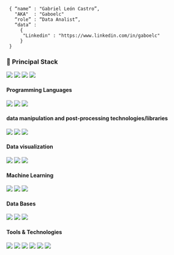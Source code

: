 ```shell
 { “name” : "Gabriel León Castro”,
   "AKA"  : "Gaboelc"
   “role” : “Data Analist”,
   “data” :
     {
      "Linkedin" : "https://www.linkedin.com/in/gaboelc"
     }
 }
```

<h3>
  🚀 Principal Stack
</h3> 
<p>
  <img src="https://img.shields.io/badge/Python-black?style=for-the-badge&logo=Python">

  <img src="https://img.shields.io/badge/R%20language-black?style=for-the-badge&logo=R">

  <img src="https://img.shields.io/badge/Power%20BI-black?style=for-the-badge&logo=Power%20BI">

  <img src="https://img.shields.io/badge/Jupyter-black?style=for-the-badge&logo=Jupyter">
</p>
  
<h4>Programming Languages</h4>
<p>
  <img src="https://img.shields.io/badge/JavaScript-black?style=for-the-badge&logo=javascript">

  <img src="https://img.shields.io/badge/Python-black?style=for-the-badge&logo=Python">

  <img src="https://img.shields.io/badge/R%20language-black?style=for-the-badge&logo=R">
</p>
<h4>data manipulation and post-processing technologies/libraries</h4>
<p>
  <img src="https://img.shields.io/badge/Pandas-black?style=for-the-badge&logo=pandas">

  <img src="https://img.shields.io/badge/Numpy-black?style=for-the-badge&logo=Numpy">

  <img src="https://img.shields.io/badge/SciPy-black?style=for-the-badge&logo=SciPy">
</p>
<h4>Data visualization</h4>
<p>
  <img src="https://img.shields.io/badge/Plotly-black?style=for-the-badge&logo=Plotly">

  <img src="https://img.shields.io/badge/Power%20BI-black?style=for-the-badge&logo=Power%20BI">

  <img src="https://img.shields.io/badge/Tableau-black?style=for-the-badge&logo=Tableau">
</p>

<h4>Machine Learning</h4>
<p>
  <img src="https://img.shields.io/badge/scikit learn-black?style=for-the-badge&logo=scikit-learn">

  <img src="https://img.shields.io/badge/TensorFlow-black?style=for-the-badge&logo=TensorFlow">

  <img src="https://img.shields.io/badge/Keras-black?style=for-the-badge&logo=Keras">  
</p>

<h4>Data Bases</h4>
<p>
<img src="https://img.shields.io/badge/MySQL-black?style=for-the-badge&logo=MySQL">

<img src="https://img.shields.io/badge/Microsoft SQL Server-black?style=for-the-badge&logo=Microsoft SQL Server">

<img src="https://img.shields.io/badge/MongoDB-black?style=for-the-badge&logo=MongoDB">
</p>

<h4>Tools & Technologies</h4>
<p>
  <img src="https://img.shields.io/badge/Git-black?style=for-the-badge&logo=git">
  <img src="https://img.shields.io/badge/GitHub-black?style=for-the-badge&logo=github">
  <img src="https://img.shields.io/badge/Linux-FCC624?style=for-the-badge&logo=linux&logoColor=black">
  <img src="https://img.shields.io/badge/Heroku-430098?style=for-the-badge&logo=heroku&logoColor=white">
  <img src="https://img.shields.io/badge/Visual Studio Code-black?style=for-the-badge&logo=Visual Studio Code">
  <img src="https://img.shields.io/badge/Jupyter-black?style=for-the-badge&logo=Jupyter">
</p>

<!-- ### <a href="https://www.linkedin.com/in/gaboelc" target="blank"><img align="center" src="https://raw.githubusercontent.com/rahuldkjain/github-profile-readme-generator/master/src/images/icons/Social/linked-in-alt.svg" alt="Gaboelc" height="30" width="40" /></a> <a href="https://www.linkedin.com/in/gaboelc" target="_blank">Gaboelc</a> -->
